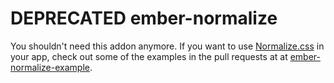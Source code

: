 # DEPRECATED ember-normalize

You shouldn't need this addon anymore. If you want to use
[Normalize.css][normalize] in your app, check out some of the examples in the
pull requests at at [ember-normalize-example].

[ember-normalize-example]: https://github.com/HeroicEric/ember-normalize-example/pulls
[normalize]: https://github.com/necolas/normalize.css/ "normalize.css"
